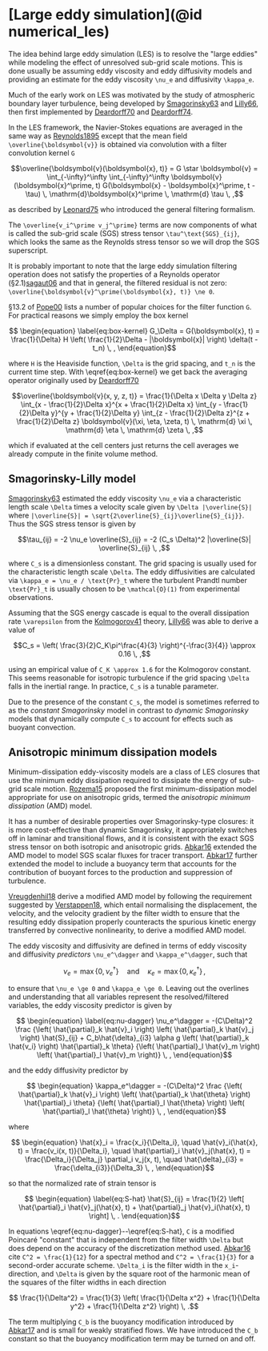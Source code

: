 # [Large eddy simulation](@id numerical_les)

The idea behind large eddy simulation (LES) is to resolve the "large eddies" while modeling the effect of unresolved
sub-grid scale motions. This is done usually be assuming eddy viscosity and eddy diffusivity models and providing an
estimate for the eddy viscosity ``\nu_e`` and diffusivity ``\kappa_e``.

Much of the early work on LES was motivated by the study of atmospheric boundary layer turbulence, being developed
by [Smagorinsky63](@cite) and [Lilly66](@cite), then first implemented by [Deardorff70](@cite) and [Deardorff74](@cite).

In the LES framework, the Navier-Stokes equations are averaged in the same way as [Reynolds1895](@cite) except that the
mean field ``\overline{\boldsymbol{v}}`` is obtained via convolution with a filter convolution kernel ``G``
```math
\overline{\boldsymbol{v}(\boldsymbol{x}, t)} = G \star \boldsymbol{v} =
  \int_{-\infty}^\infty \int_{-\infty}^\infty
  \boldsymbol{v}(\boldsymbol{x}^\prime, t) G(\boldsymbol{x} - \boldsymbol{x}^\prime, t - \tau) \, \mathrm{d}\boldsymbol{x}^\prime \, \mathrm{d} \tau \, ,
```
as described by [Leonard75](@cite) who introduced the general filtering formalism.

The ``\overline{v_i^\prime v_j^\prime}`` terms are now components of what is called the sub-grid scale (SGS) stress
tensor ``\tau^\text{SGS}_{ij}``, which looks the same as the Reynolds stress tensor so we will drop the SGS superscript.

It is probably important to note that the large eddy simulation filtering operation does not satisfy the properties
of a Reynolds operator (§2.1)[sagaut06](@cite) and that in general, the filtered residual is not zero:
``\overline{\boldsymbol{v}^\prime(\boldsymbol{x}, t)} \ne 0``.

§13.2 of [Pope00](@cite) lists a number of popular choices for the filter function ``G``. For practical reasons we
simply employ the box kernel
```math
  \begin{equation}
  \label{eq:box-kernel}
  G_\Delta = G(\boldsymbol{x}, t) = \frac{1}{\Delta} H \left( \frac{1}{2}\Delta - |\boldsymbol{x}| \right) \delta(t - t_n) \, ,
  \end{equation}
```
where ``H`` is the Heaviside function, ``\Delta`` is the grid spacing, and ``t_n`` is the current time step. With
\eqref{eq:box-kernel} we get back the averaging operator originally used by [Deardorff70](@cite)
```math
\overline{\boldsymbol{v}(x, y, z, t)} =
  \frac{1}{\Delta x \Delta y \Delta z}
  \int_{x - \frac{1}{2}\Delta x}^{x + \frac{1}{2}\Delta x}
  \int_{y - \frac{1}{2}\Delta y}^{y + \frac{1}{2}\Delta y}
  \int_{z - \frac{1}{2}\Delta z}^{z + \frac{1}{2}\Delta z}
  \boldsymbol{v}(\xi, \eta, \zeta, t) \, \mathrm{d} \xi \, \mathrm{d} \eta \, \mathrm{d} \zeta \, ,
```
which if evaluated at the cell centers just returns the cell averages we already compute in the finite volume method.


## Smagorinsky-Lilly model

[Smagorinsky63](@cite) estimated the eddy viscosity ``\nu_e`` via a characteristic length scale ``\Delta`` times a velocity
scale given by ``\Delta |\overline{S}|`` where ``|\overline{S}| = \sqrt{2\overline{S}_{ij}\overline{S}_{ij}}``. Thus the
SGS stress tensor is given by
```math
\tau_{ij} = -2 \nu_e \overline{S}_{ij} = -2 (C_s \Delta)^2 |\overline{S}| \overline{S}_{ij} \, ,
```
where ``C_s`` is a dimensionless constant. The grid spacing is usually used for the characteristic length scale ``\Delta``.
The eddy diffusivities are calculated via ``\kappa_e = \nu_e / \text{Pr}_t`` where the turbulent Prandtl number
``\text{Pr}_t`` is usually chosen to be ``\mathcal{O}(1)`` from experimental observations.

Assuming that the SGS energy cascade is equal to the overall dissipation rate ``\varepsilon`` from the
[Kolmogorov41](@cite) theory, [Lilly66](@cite) was able to derive a value of
```math
C_s = \left( \frac{3}{2}C_K\pi^\frac{4}{3} \right)^{-\frac{3}{4}} \approx 0.16 \, ,
```
using an empirical value of ``C_K \approx 1.6`` for the Kolmogorov constant. This seems reasonable for isotropic
turbulence if the grid spacing ``\Delta`` falls in the inertial range. In practice, ``C_s`` is a tunable parameter.

Due to the presence of the constant ``C_s``, the model is sometimes referred to as the *constant Smagorinsky* model
in contrast to *dynamic Smagorinsky* models that dynamically compute ``C_s`` to account for effects such as buoyant
convection.

## Anisotropic minimum dissipation models

Minimum-dissipation eddy-viscosity models are a class of LES closures that use the minimum eddy dissipation required to
dissipate the energy of sub-grid scale motion. [Rozema15](@cite) proposed the first minimum-dissipation model
appropriate for use on anisotropic grids, termed the *anisotropic minimum dissipation* (AMD) model.

It has a number of desirable properties over Smagorinsky-type closures: it is more cost-effective than dynamic
Smagorinsky, it appropriately switches off in laminar and transitional flows, and it is consistent with the exact SGS
stress tensor on both isotropic and anisotropic grids. [Abkar16](@cite) extended the AMD model to model SGS scalar
fluxes for tracer transport. [Abkar17](@cite) further extended the model to include a buoyancy term that accounts for
the contribution of buoyant forces to the production and suppression of turbulence.

[Vreugdenhil18](@cite) derive a modified AMD model by following the requirement suggested by [Verstappen18](@cite),
which entail normalising the displacement, the velocity, and the velocity gradient by the filter width to ensure that
the resulting eddy dissipation properly counteracts the spurious kinetic energy transferred by convective nonlinearity,
to derive a modified AMD model.

The eddy viscosity and diffusivity are defined in terms of eddy viscosity and diffusivity *predictors*
``\nu_e^\dagger`` and ``\kappa_e^\dagger``, such that
```math
\nu_e = \max \lbrace 0, \nu_e^\dagger \rbrace
\quad \text{and} \quad
\kappa_e = \max \lbrace 0, \kappa_e^\dagger \rbrace \, ,
```
to ensure that ``\nu_e \ge 0`` and ``\kappa_e \ge 0``. Leaving out the overlines and understanding that all variables
represent the resolved/filtered variables, the eddy viscosity predictor is given by
```math
    \begin{equation}
    \label{eq:nu-dagger}
    \nu_e^\dagger = -(C\Delta)^2
      \frac
        {\left( \hat{\partial}_k \hat{v}_i \right) \left( \hat{\partial}_k \hat{v}_j \right) \hat{S}_{ij}
        + C_b\hat{\delta}_{i3} \alpha g \left( \hat{\partial}_k \hat{v_i} \right) \hat{\partial}_k \theta}
        {\left( \hat{\partial}_l \hat{v}_m \right) \left( \hat{\partial}_l \hat{v}_m \right)} \, ,
    \end{equation}
```
and the eddy diffusivity predictor by
```math
    \begin{equation}
    \kappa_e^\dagger = -(C\Delta)^2
    \frac
        {\left( \hat{\partial}_k \hat{v}_i \right) \left( \hat{\partial}_k \hat{\theta} \right) \hat{\partial}_i \theta}
        {\left( \hat{\partial}_l \hat{\theta} \right) \left( \hat{\partial}_l \hat{\theta} \right)} \, ,
    \end{equation}
```
where
```math
  \begin{equation}
  \hat{x}_i = \frac{x_i}{\Delta_i}, \quad
  \hat{v}_i(\hat{x}, t) = \frac{v_i(x, t)}{\Delta_i}, \quad
  \hat{\partial}_i \hat{v}_j(\hat{x}, t) = \frac{\Delta_i}{\Delta_j} \partial_i v_j(x, t), \quad
  \hat{\delta}_{i3} = \frac{\delta_{i3}}{\Delta_3} \, ,
  \end{equation}
```
so that the normalized rate of strain tensor is
```math
    \begin{equation}
    \label{eq:S-hat}
    \hat{S}_{ij} =
      \frac{1}{2} \left[ \hat{\partial}_i \hat{v}_j(\hat{x}, t) + \hat{\partial}_j \hat{v}_i(\hat{x}, t) \right] \, .
    \end{equation}
```

In equations \eqref{eq:nu-dagger}--\eqref{eq:S-hat}, ``C`` is a modified Poincaré "constant" that is independent from
the filter width ``\Delta`` but does depend on the accuracy of the discretization method used. [Abkar16](@cite) cite
``C^2 = \frac{1}{12}`` for a spectral method and ``C^2 = \frac{1}{3}`` for a second-order accurate scheme. ``\Delta_i`` is
the filter width in the ``x_i``-direction, and ``\Delta`` is given by the square root of the harmonic mean of the squares
of the filter widths in each direction
```math
    \frac{1}{\Delta^2} = \frac{1}{3} \left( \frac{1}{\Delta x^2} + \frac{1}{\Delta y^2} + \frac{1}{\Delta z^2} \right) \, .
```
The term multiplying ``C_b`` is the buoyancy modification introduced by [Abkar17](@cite) and is small for weakly
stratified flows. We have introduced the ``C_b`` constant so that the buoyancy modification term may be turned on and off.
